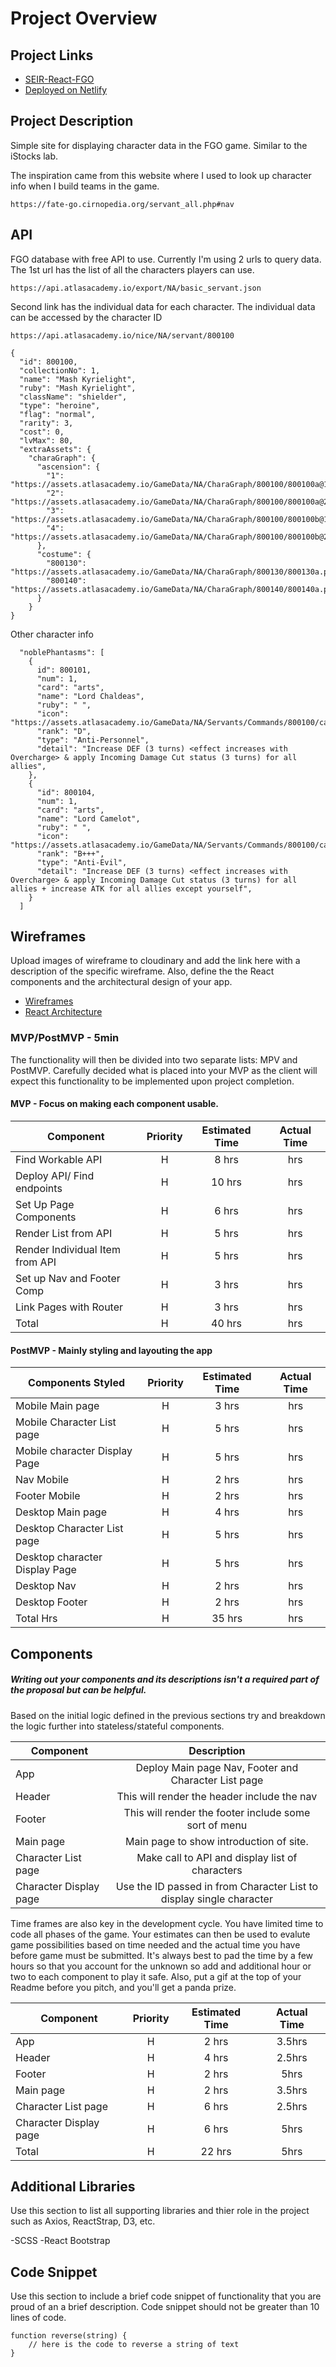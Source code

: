 # Project Overview

## Project Links

- [SEIR-React-FGO](https://github.com/aria414/seir-react-fgo)
- [Deployed on Netlify](https://seir-react-fgo.netlify.app/)

## Project Description

Simple site for displaying character data in the FGO game. Similar to the iStocks lab.

The inspiration came from this website where I used to look up character info when I build teams in the game.

```
https://fate-go.cirnopedia.org/servant_all.php#nav
```

## API

FGO database with free API to use. Currently I'm using 2 urls to query data. The 1st url has the list of all the characters players can use.

```
https://api.atlasacademy.io/export/NA/basic_servant.json
```

Second link has the individual data for each character. The individual data can be accessed by the character ID

```
https://api.atlasacademy.io/nice/NA/servant/800100
```

```
{
  "id": 800100,
  "collectionNo": 1,
  "name": "Mash Kyrielight",
  "ruby": "Mash Kyrielight",
  "className": "shielder",
  "type": "heroine",
  "flag": "normal",
  "rarity": 3,
  "cost": 0,
  "lvMax": 80,
  "extraAssets": {
    "charaGraph": {
      "ascension": {
        "1": "https://assets.atlasacademy.io/GameData/NA/CharaGraph/800100/800100a@1.png",
        "2": "https://assets.atlasacademy.io/GameData/NA/CharaGraph/800100/800100a@2.png",
        "3": "https://assets.atlasacademy.io/GameData/NA/CharaGraph/800100/800100b@1.png",
        "4": "https://assets.atlasacademy.io/GameData/NA/CharaGraph/800100/800100b@2.png"
      },
      "costume": {
        "800130": "https://assets.atlasacademy.io/GameData/NA/CharaGraph/800130/800130a.png",
        "800140": "https://assets.atlasacademy.io/GameData/NA/CharaGraph/800140/800140a.png"
      }
    }
}
```

Other character info

```
  "noblePhantasms": [
    {
      id": 800101,
      "num": 1,
      "card": "arts",
      "name": "Lord Chaldeas",
      "ruby": " ",
      "icon": "https://assets.atlasacademy.io/GameData/NA/Servants/Commands/800100/card_servant_np.png",
      "rank": "D",
      "type": "Anti-Personnel",
      "detail": "Increase DEF (3 turns) <effect increases with Overcharge> & apply Incoming Damage Cut status (3 turns) for all allies",
    },
    {
      "id": 800104,
      "num": 1,
      "card": "arts",
      "name": "Lord Camelot",
      "ruby": " ",
      "icon": "https://assets.atlasacademy.io/GameData/NA/Servants/Commands/800100/card_servant_np1.png",
      "rank": "B+++",
      "type": "Anti-Evil",
      "detail": "Increase DEF (3 turns) <effect increases with Overcharge> & apply Incoming Damage Cut status (3 turns) for all allies + increase ATK for all allies except yourself",
    }
  ]
```

## Wireframes

Upload images of wireframe to cloudinary and add the link here with a description of the specific wireframe. Also, define the the React components and the architectural design of your app.

- [Wireframes](https://drive.google.com/drive/folders/14mjyCnoGD-uqrOlGJEYve3-fOqMsxhI8?usp=sharing)
- [React Architecture](https://drive.google.com/drive/folders/1G3Tq8J_I8Lv_ljFvDZv2ms7wyXtOmVqo?usp=sharing)

### MVP/PostMVP - 5min

The functionality will then be divided into two separate lists: MPV and PostMVP. Carefully decided what is placed into your MVP as the client will expect this functionality to be implemented upon project completion.

#### MVP - Focus on making each component usable.

| Component                       | Priority | Estimated Time | Actual Time |
| ------------------------------- | :------: | :------------: | :---------: |
| Find Workable API               |    H     |     8 hrs      |     hrs     |
| Deploy API/ Find endpoints      |    H     |     10 hrs     |     hrs     |
| Set Up Page Components          |    H     |     6 hrs      |     hrs     |
| Render List from API            |    H     |     5 hrs      |     hrs     |
| Render Individual Item from API |    H     |     5 hrs      |     hrs     |
| Set up Nav and Footer Comp      |    H     |     3 hrs      |     hrs     |
| Link Pages with Router          |    H     |     3 hrs      |     hrs     |
| Total                           |    H     |     40 hrs     |     hrs     |

#### PostMVP - Mainly styling and layouting the app

| Components Styled              | Priority | Estimated Time | Actual Time |
| ------------------------------ | :------: | :------------: | :---------: |
| Mobile Main page               |    H     |     3 hrs      |     hrs     |
| Mobile Character List page     |    H     |     5 hrs      |     hrs     |
| Mobile character Display Page  |    H     |     5 hrs      |     hrs     |
| Nav Mobile                     |    H     |     2 hrs      |     hrs     |
| Footer Mobile                  |    H     |     2 hrs      |     hrs     |
| Desktop Main page              |    H     |     4 hrs      |     hrs     |
| Desktop Character List page    |    H     |     5 hrs      |     hrs     |
| Desktop character Display Page |    H     |     5 hrs      |     hrs     |
| Desktop Nav                    |    H     |     2 hrs      |     hrs     |
| Desktop Footer                 |    H     |     2 hrs      |     hrs     |
| Total Hrs                      |    H     |     35 hrs     |     hrs     |

## Components

##### Writing out your components and its descriptions isn't a required part of the proposal but can be helpful.

Based on the initial logic defined in the previous sections try and breakdown the logic further into stateless/stateful components.

| Component              |                             Description                              |
| ---------------------- | :------------------------------------------------------------------: |
| App                    |         Deploy Main page Nav, Footer and Character List page         |
| Header                 |             This will render the header include the nav              |
| Footer                 |        This will render the footer include some sort of menu         |
| Main page              |               Main page to show introduction of site.                |
| Character List page    |           Make call to API and display list of characters            |
| Character Display page | Use the ID passed in from Character List to display single character |

Time frames are also key in the development cycle. You have limited time to code all phases of the game. Your estimates can then be used to evalute game possibilities based on time needed and the actual time you have before game must be submitted. It's always best to pad the time by a few hours so that you account for the unknown so add and additional hour or two to each component to play it safe. Also, put a gif at the top of your Readme before you pitch, and you'll get a panda prize.

| Component              | Priority | Estimated Time | Actual Time |
| ---------------------- | :------: | :------------: | :---------: |
| App                    |    H     |     2 hrs      |   3.5hrs    |
| Header                 |    H     |     4 hrs      |   2.5hrs    |
| Footer                 |    H     |     2 hrs      |    5hrs     |
| Main page              |    H     |     2 hrs      |   3.5hrs    |
| Character List page    |    H     |     6 hrs      |   2.5hrs    |
| Character Display page |    H     |     6 hrs      |    5hrs     |
| Total                  |    H     |     22 hrs     |    5hrs     |

## Additional Libraries

Use this section to list all supporting libraries and thier role in the project such as Axios, ReactStrap, D3, etc.

-SCSS
-React Bootstrap

## Code Snippet

Use this section to include a brief code snippet of functionality that you are proud of an a brief description. Code snippet should not be greater than 10 lines of code.

```
function reverse(string) {
	// here is the code to reverse a string of text
}
```

